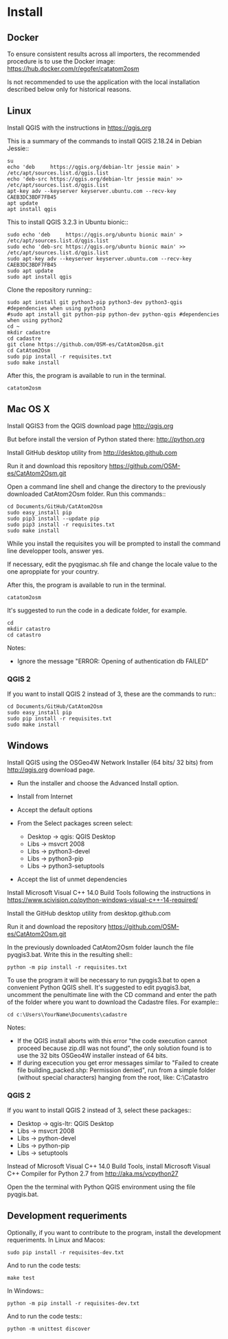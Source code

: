 # Install

## Docker

To ensure consistent results across all importers, the recommended procedure is to use the Docker image:
https://hub.docker.com/r/egofer/catatom2osm

Is not recommended to use the application with the local installation described below only for historical reasons.

## Linux

Install QGIS with the instructions in https://qgis.org

This is a summary of the commands to install QGIS 2.18.24 in Debian Jessie::

    su
    echo 'deb     https://qgis.org/debian-ltr jessie main' > /etc/apt/sources.list.d/qgis.list
    echo 'deb-src https://qgis.org/debian-ltr jessie main' >> /etc/apt/sources.list.d/qgis.list
    apt-key adv --keyserver keyserver.ubuntu.com --recv-key CAEB3DC3BDF7FB45
    apt update
    apt install qgis

This to install QGIS 3.2.3 in Ubuntu bionic::

    sudo echo 'deb     https://qgis.org/ubuntu bionic main' > /etc/apt/sources.list.d/qgis.list
    sudo echo 'deb-src https://qgis.org/ubuntu bionic main' >> /etc/apt/sources.list.d/qgis.list
    sudo apt-key adv --keyserver keyserver.ubuntu.com --recv-key CAEB3DC3BDF7FB45
    sudo apt update
    sudo apt install qgis

Clone the repository running::

    sudo apt install git python3-pip python3-dev python3-qgis #dependencies when using python3
    #sudo apt install git python-pip python-dev python-qgis #dependencies when using python2
    cd ~
    mkdir cadastre
    cd cadastre
    git clone https://github.com/OSM-es/CatAtom2Osm.git
    cd CatAtom2Osm
    sudo pip install -r requisites.txt
    sudo make install

After this, the program is available to run in the terminal.

    catatom2osm


## Mac OS X

Install QGIS3 from the QGIS download page
http://qgis.org

But before install the version of Python stated there:
http://python.org

Install GitHub desktop utility from
http://desktop.github.com

Run it and download this repository 
https://github.com/OSM-es/CatAtom2Osm.git

Open a command line shell and change the directory to the previously
downloaded CatAtom2Osm folder. Run this commands::

    cd Documents/GitHub/CatAtom2Osm
    sudo easy_install pip
    sudo pip3 install --update pip
    sudo pip3 install -r requisites.txt
    sudo make install

While you install the requisites you will be prompted to install the command
line developper tools, answer yes.

If necessary, edit the pyqgismac.sh file and change the locale value to the one aproppiate for your country.

After this, the program is available to run in the terminal.

    catatom2osm

It's suggested to run the code in a dedicate folder, for example.

    cd
    mkdir catastro
    cd catastro

Notes:

* Ignore the message "ERROR: Opening of authentication db FAILED"

### QGIS 2

If you want to install QGIS 2 instead of 3, these are the commands to run::

    cd Documents/GitHub/CatAtom2Osm
    sudo easy_install pip
    sudo pip install -r requisites.txt
    sudo make install


## Windows

Install QGIS using the OSGeo4W Network Installer (64 bits/ 32 bits) from
http://qgis.org download page.

* Run the installer and choose the Advanced Install option.
* Install from Internet
* Accept the default options
* From the Select packages screen select:

  * Desktop -> qgis: QGIS Desktop
  * Libs -> msvcrt 2008
  * Libs -> python3-devel
  * Libs -> python3-pip
  * Libs -> python3-setuptools

* Accept the list of unmet dependencies

Install Microsoft Visual C++ 14.0 Build Tools following the instructions in 
https://www.scivision.co/python-windows-visual-c++-14-required/

Install the GitHub desktop utility from desktop.github.com

Run it and download the repository https://github.com/OSM-es/CatAtom2Osm.git

In the previously downloaded CatAtom2Osm folder launch the file pyqgis3.bat. 
Write this in the resulting shell::

    python -m pip install -r requisites.txt

To use the program it will be necessary to run pyqgis3.bat to open a convenient 
Python QGIS shell. It's suggested to edit pyqgis3.bat, uncomment the penultimate
line with the CD command and enter the path of the folder where you want to 
download the Cadastre files. For example::

    cd c:\Users\YourName\Documents\cadastre

Notes:

* If the QGIS install aborts with this error "the code execution cannot proceed because zip.dll was not found", the only solution found is to use the 32 bits OSGeo4W installer instead of 64 bits.
* If during excecution you get error messages similar to "Failed to create file building_packed.shp: Permission denied", run from a simple folder (without special characters) hanging from the root, like: C:\Catastro


### QGIS 2

If you want to install QGIS 2 instead of 3, select these packages::

  * Desktop -> qgis-ltr: QGIS Desktop
  * Libs -> msvcrt 2008
  * Libs -> python-devel
  * Libs -> python-pip
  * Libs -> setuptools

Instead of Microsoft Visual C++ 14.0 Build Tools, install Microsoft Visual C++ Compiler for Python 2.7 from http://aka.ms/vcpython27

Open the the terminal with Python QGIS environment using the file pyqgis.bat.


## Development requeriments

Optionally, if you want to contribute to the program, install the development requeriments. In Linux and Macos:

    sudo pip install -r requisites-dev.txt
    
And to run the code tests:

    make test

In Windows::

    python -m pip install -r requisites-dev.txt
    
And to run the code tests::

    python -m unittest discover

